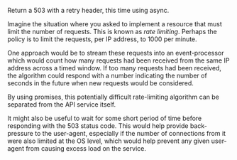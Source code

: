 Return a 503 with a retry header, this time using async.

Imagine the situation where you asked to implement a resource that must limit the number of requests. This is known as _rate limiting_. Perhaps the policy is to limit the requests, per IP address, to 1000 per minute.

One approach would be to stream these requests into an event-processor
which would count how many requests had been received from the same IP
address across a timed window. If too many requests had been received,
the algorithm could respond with a number indicating the number of
seconds in the future when new requests would be considered.

By using promises, this potentially difficult rate-limiting algorithm
can be separated from the API service itself.

<handler/>

<request/>

<response/>

It might also be useful to wait for some short period of time before
responding with the 503 status code. This would help provide
back-pressure to the user-agent, especially if the number of connections
from it were also limited at the OS level, which would help prevent any
given user-agent from causing excess load on the service.
